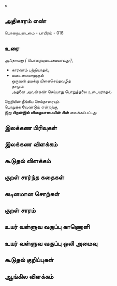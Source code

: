 உ


## அதிகாரம் எண்

பொறையுடைமை - பாயிரம் - 016

## உரை

அஃதாவது _( பொறையுடைமையாவது )_,  

* காரணம் பற்றியாதல்,  
* மடைமையானாதல்  
ஒருவன் தமக்கு மிகைசெய்தவழித்  
தாமும்  
அதனை அவன்கண் செய்யாது பொறுத்தலை உடையராதல்.  

நெறியின் நீங்கிய செய்தாரையும்  
பொறுக்க வேண்டும் என்றற்கு,  
இது **பிறன்இல் விழையாமையின் பின்** வைக்கப்பட்டது.
	

## இலக்கண பிரிவுகள் 


## இலக்கண விளக்கம்


## கூடுதல் விளக்கம்


## குறள் சார்ந்த கதைகள் 


## கடினமான சொற்கள்


## குறள் சாரம் 


## உயர் வள்ளுவ வகுப்பு காணொளி


## உயர் வள்ளுவ வகுப்பு ஒலி அமைவு 


## கூடுதல் குறிப்புகள்


## ஆங்கில விளக்கம்

